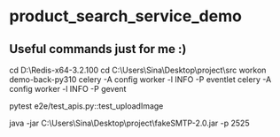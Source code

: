 # product_search_service_demo

## Useful commands just for me :)
cd D:\Redis-x64-3.2.100
cd C:\Users\Sina\Desktop\project\src
workon demo-back-py310
celery -A config worker -l INFO -P eventlet
celery -A config worker -l INFO -P gevent

pytest e2e/test_apis.py::test_uploadImage

<!-- https://www.acorel.nl/en/2022/03/fake-smtp-servers-for-testing/ -->
java -jar C:\Users\Sina\Desktop\project\fakeSMTP-2.0.jar -p 2525

